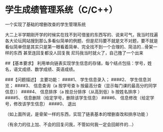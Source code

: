 # 学生成绩管理系统（C/C++）
一个实现了基础的增删改查的学生管理系统

大二上半学期刚开学的时候实在找不到可借鉴的东西写的、说来可气，我当时找遍各大论坛网站搜到那么多看似简单的例题、但是尼玛要不就是文不对题，要不就是看似简单但是其实只是第一眼看着简单、完全找不到一个合理的、简洁的...骨架一样的东西 甚至连回复都没人回复我   尼玛我当时就火了，自己撸了一个出来

##【基本要求】 利用单向链表实现学生信息的存储，每个结点包括：学号，姓名，语文成绩、数学成绩、英语成绩。

###【问题描述】 主要功能： 
####1、 学生信息录入； 
####2、 学生信息浏览； 
####3、 信息查询（a 按学号查  b 按最高分查（显示每门课的最高分的同学信息）） 
####4、 信息排序（a 按总分排序（从高到低）b 按姓名排序  ） 
####5、 信息删除（给定学号，删除该学生信息） 
####6、 信息修改（给定学号，修改该学生信息） 
####0、 退出 




（如上面所说，是骨架一样的东西，实现了链表基本的增删查改和排序功能  ）

（有余力的往上加、不会的回复问我，不管如何我一定会回邮件的...）
